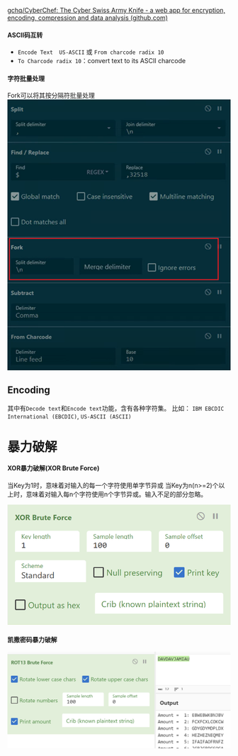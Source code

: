 [gchq/CyberChef: The Cyber Swiss Army Knife - a web app for encryption, encoding, compression and data analysis (github.com)](https://github.com/gchq/CyberChef)

#### ASCII码互转
- `Encode Text  US-ASCII` 或 `From charcode radix 10`
- `To Charcode radix 10`：convert text to its ASCII charcode
#### 字符批量处理
Fork可以将其按分隔符批量处理
![](../../attachments/Pasted%20image%2020230718192015.png)



## Encoding

其中有`Decode text`和`Encode text`功能，含有各种字符集。
比如：
`IBM EBCDIC International (EBCDIC)`, `US-ASCII (ASCII)`


# 暴力破解

#### XOR暴力破解(XOR Brute Force)
当Key为1时，意味着对输入的每一个字符使用单字节异或
当Key为n(n>=2)个以上时，意味着对输入每n个字符使用n个字节异或。输入不足的部分忽略。


![](../../attachments/Pasted%20image%2020240901184252.png)

#### 凯撒密码暴力破解
![](../../attachments/Pasted%20image%2020230902211937.png)